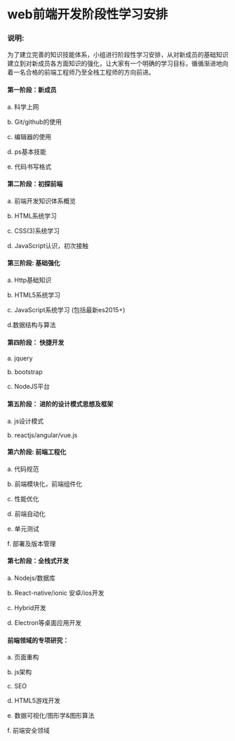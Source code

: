 # web前端开发阶段性学习安排

### 说明:

为了建立完善的知识技能体系，小组进行阶段性学习安排，从对新成员的基础知识建立到对新成员各方面知识的强化，让大家有一个明确的学习目标，循循渐进地向着一名合格的前端工程师乃至全栈工程师的方向前进。

#### 第一阶段：新成员

a. 科学上网

b. Git/github的使用

c. 编辑器的使用

d. ps基本技能

e. 代码书写格式

#### 第二阶段：初探前端

a. 前端开发知识体系概览

b. HTML系统学习

c. CSS(3)系统学习

d. JavaScript认识，初次接触

#### 第三阶段: 基础强化

a. Http基础知识

b. HTML5系统学习

c. JavaScript系统学习 (包括最新es2015+)

d.数据结构与算法

#### 第四阶段： 快捷开发

a. jquery

b. bootstrap

c. NodeJS平台

#### 第五阶段： 进阶的设计模式思想及框架

a. js设计模式

b. reactjs/angular/vue.js

#### 第六阶段: 前端工程化

a. 代码规范
 
b. 前端模块化，前端组件化

c. 性能优化

d. 前端自动化

e. 单元测试

f. 部署及版本管理

#### 第七阶段：全栈式开发

a. Nodejs/数据库

b. React-native/ionic 安卓/ios开发

c. Hybrid开发

d. Electron等桌面应用开发

#### 前端领域的专项研究：

a. 页面重构

b. js架构

c. SEO

d. HTML5游戏开发

e. 数据可视化/图形学&图形算法

f. 前端安全领域